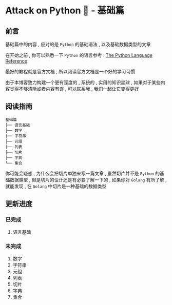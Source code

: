 # Attack on Python 🐍 - 基础篇

## 前言

基础篇中的内容 , 应对的是 `Python` 的基础语法 , 以及基础数据类型的文章

在开始之前 , 你可以熟悉一下 `Python` 的语言参考 : [The Python Language Reference](https://docs.python.org/3/reference/index.html)

最好的教程就是官方文档 , 所以阅读官方文档是一个好的学习习惯

由于本博客致力构建一个更有深度的 , 系统的 , 实用的知识星球 , 如果对于某些内容觉得不够清晰或者内容有误 , 可以联系我 , 我们一起让它变得更好

## 阅读指南

```
基础篇
├── 语言基础   
├── 数字  
├── 字符串   
├── 元组
├── 列表
├── 切片   
├── 字典   
└── 集合
```

你可能会疑惑 , 为什么会把切片单独来写一篇文章 , 虽然切片并不是 `Python` 的基础数据类型 , 但是切片的设计还是有必要了解一下的 , 如果你对 `Golang` 有所了解 , 就能发现 , 在 `Golang` 中切片是一种基础的数据类型

## 更新进度

### 已完成

1. 语言基础

### 未完成

1. 数字
2. 字符串
3. 元组
4. 列表
5. 切片
6. 字典
7. 集合

